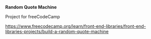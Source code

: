 **Random Quote Machine**

Project for freeCodeCamp

https://www.freecodecamp.org/learn/front-end-libraries/front-end-libraries-projects/build-a-random-quote-machine
